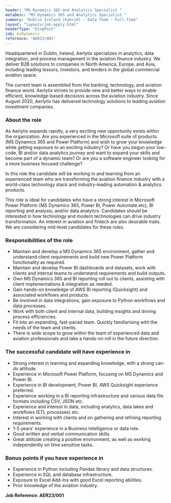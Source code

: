 ```yaml
---
header: "MS Dynamics 365 and Analytics Specialist "
metaDesc: "MS Dynamics 365 and Analytics Specialist "
summary: "Dublin Ireland (hybrid) - Data Team - Full-Time"
layout: "layouts/job-apply.html"
headerType: "blogPost"
job: msDynamics
reference: "AER23/001"
---
```


Headquartered in Dublin, Ireland, Aerlytix specializes in analytics, data integration, and process management in the aviation finance industry. We deliver B2B solutions to companies in North America, Europe, and Asia, including leading lessors, investors, and lenders in the global commercial aviation space.

The current team is assembled from the banking, technology, and aviation finance world. Aerlytix strives to provide new and better ways to enable efficient, knowledge-based decisions across the aviation industry. Since August 2020, Aerlytix has delivered technology solutions to leading aviation investment companies.

### About the role

As Aerlytix expands rapidly, a very exciting new opportunity exists within the organization. Are you experienced in the Microsoft suite of products (MS Dynamics 365 and Power Platform) and wish to grow your knowledge while getting exposure to an exciting industry? Or have you begun your low-code, BI and/or data analytics journey and want to expand your skills and become part of a dynamic team? Or are you a software engineer looking for a more business focused challenge?

In this role the candidate will be working in and learning from an experienced team who are transforming the aviation finance industry with a world-class technology stack and industry-leading automation & analytics products.

This role is ideal for candidates who have a strong interest in Microsoft Power Platform (MS Dynamics 365, Power BI, Power Automate etc), BI reporting and analysis, and/or data analytics. Candidates should be interested in how technology and modern technologies can drive industry transformation. An interest in aviation and fintech are also desirable traits. We are considering mid-level candidates for these roles. 

### Responsibilities of the role

* Maintain and develop a MS Dynamics 365 environment, gather and understand client requirements and build new Power Platform functionality as required.
* Maintain and develop Power BI dashboards and datasets, work with clients and internal teams to understand requirements and build outputs.
* Own MS Dynamics 365 and BI reporting roll out to clients, assisting with client implementations & integration as needed.
* Gain hands-on knowledge of AWS BI reporting (Quicksight) and associated workflows and products.
* Be involved in data integrations, gain exposure to Python workflows and data processes. 
* Work with both client and internal data, building insights and driving process efficiencies. 
* Fit into an expanding, fast-paced team. Quickly familiarising with the needs of the team and clients.
* There is wide scope to grow within the team of experienced data and aviation professionals and take a hands-on roll in the future direction.

### The successful candidate will have experience in  

* Strong interest in learning and expanding knowledge, with a strong can-do attitude.  
* Experience in Microsoft Power Platform, focusing on MS Dynamics and Power BI.
* Experience in BI development, Power BI, AWS Quicksight experience preferred.
* Experience working in a BI reporting infrastructure and various data file formats including CSV, JSON etc. 
* Experience and interest in data, including analytics, data lakes and workflows (ETL processes) etc.  
* Interest in working with clients and on gathering and refining reporting requirements.
* 1-5 years’ experience in a Business Intelligence or data role.  
* Good written and verbal communication skills.
* Great attitude creating a positive environment, as well as working independently on time sensitive tasks.

### Bonus points if you have experience in

* Experience in Python including Pandas library and data structures.
* Experience in SQL and database infrastructure.  
* Exposure to Excel Add-Ins with good Excel reporting abilities.  
* Prior knowledge of the aviation industry.

**Job Reference: AER23/001**

